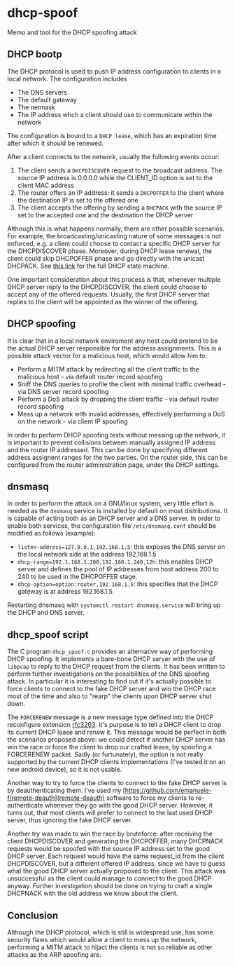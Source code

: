 # dhcp-spoof
Memo and tool for the DHCP spoofing attack

DHCP bootp
----------
The DHCP protocol is used to push IP address configuration to clients in a local network. The configuration includes
- The DNS servers
- The default gateway
- The netmask
- The IP address
whch a client should use to communicate within the network

The configuration is bound to a `DHCP lease`, which has an expiration
time after which it should be renewed.

After a client connects to the network, usually the following events occur:

1) The client sends a `DHCPDISCOVER` request to the broadcast address. The source IP address is 0.0.0.0 while the CLIENT_ID option
is set to the client MAC address
2) The router offers an IP address: it sends a `DHCPOFFER` to the client where the destination IP is set to the offered one
3) The client accepts the offering by sending a `DHCPACK` with the source IP set to the accepted one and the destination the DHCP server

Although this is what happens normally, there are other possible scenarios. For example, the broadcasting/unicasting nature
of some messages is not enforced, e.g. a client could choose to contact a specific DHCP server for the DHCPDISCOVER phase.
Moreover, during DHCP lease renewal, the client could skip DHCPOFFER phase and go directly with the unicast DHCPACK. See [this
link](http://www.tcpipguide.com/free/t_DHCPGeneralOperationandClientFiniteStateMachine.htm) for the full DHCP state machine.

One important consideration about this process is that, whenever multiple DHCP server reply to the DHCPDISCOVER, the client could
choose to accept any of the offered requests. Usually, the first DHCP server that replies to the client will be appointed as the
winner of the offering.

DHCP spoofing
-------------
It is clear that in a local network enviroment any host could pretend to be the actual DHCP server responsible for the address
assignments. This is a possible attack vector for a malicious host, which would allow him to:
- Perform a MITM attack by redirecting all the client traffic to the malicious host - via default router record spoofing
- Sniff the DNS queries to profile the client with minimal traffic overhead - via DNS server record spoofing
- Perform a DoS attack by dropping the client traffic - via default router record spoofing
- Mess up a network with invalid addresses, effectively performing a DoS on the network - via client IP spoofing

In order to perform DHCP spoofing tests without messing up the network, it is important to prevent collisions between
manually assigned IP address and the router IP addressed. This can be done by specifying different address assignent ranges
for the two parties. On the router side, this can be configured from the router administration page, under the DHCP settings.

dnsmasq
-------
In order to perform the attack on a GNU/linux system, very little effort is needed as the `dnsmasq` service is installed
by default on most distributions. It is capable of acting both as an DHCP server and a DNS server. In order to enable both
services, the configuration file `/etc/dnsmasq.conf` should be modified as follows (example):
- `listen-address=127.0.0.1,192.168.1.5`: this exposes the DNS server on the local network side at the address 192.168.1.5
- `dhcp-range=192.1.168.1.200,192.168.1.240,12h`: this enables DHCP server and defines the pool of IP addresses from host
address 200 to 240 to be used in the DHCPOFFER stage.
- `dhcp-option=option:router,192.168.1.5`: this specifies that the DHCP gateway is at address 192.168.1.5

Restarting dnsmasq with `systemctl restart dnsmasq.service` will bring up the DHCP and DNS server.

dhcp_spoof script
-----------------
The C program `dhcp_spoof.c` provides an alternative way of performing DHCP spoofing. It implements a bare-bone DHCP server
with the use of `libpcap` to reply to the DHCP request from the clients. It has been written to perform further investigations
on the possibilities of the DNS spoofing attack. In particular it is interesting to find out if it's actually possible to force
clients to connect to the fake DHCP server and win the DHCP race most of the time and also to "rearp" the clients upon DHCP server
shut down.

The `FORCERENEW` message is a new message type defined into the DHCP reconfigure extension [rfc3203](http://www.ietf.org/rfc/rfc3203.txt).
It's purpose is to tell a DHCP client to drop its current DHCP lease and renew it. This message would be perfect in both the scenarios
proposed above: we could detect if another DHCP server has win the race or force the client to drop our crafted lease, by spoofing
a FORCERENEW packet. Sadly (or furtunately), the option is not really supported by the current DHCP clients implementations
(I've tested it on an new android device), so it is not usable.

Another way to try to force the clients to connect to the fake DHCP server is by deauthenticating them. I've used my
[https://github.com/emanuele-f/remote-deauth](remote-deauth) software to force my clients to re-authenticate whenever they go
with the good DHCP server. However, it turns out, that most clients will prefer to connect to the last used DHCP server, thus
ignoring the fake DHCP server.

Another try was made to win the race by bruteforce: after receiving the client DHCPDISCOVER and generating the DHCPOFFER,
many DHCPNACK requests would be spoofed with the source IP address set to the good DHCP server. Each request would have the
same request_id from the client DHCPDISCOVER, but a different offered IP address, since we have to guess what the good DHCP
server actually proposed to the client. This attack was unsuccessful as the client could manage to connect to the good DHCP
anyway. Further investigation should be done on trying to craft a single DHCPNACK with the old address we know about the client.

Conclusion
----------

Although the DHCP protocol, which is still is widespread use, has some security flaws which would allow a client to mess up the network,
performing a MITM attack to hijact the clients is not so reliable as other attacks as the ARP spoofing are.
